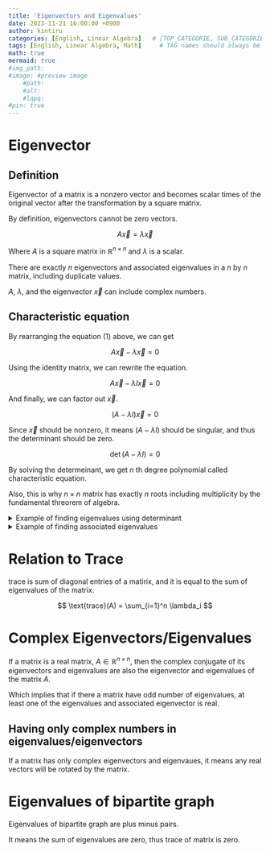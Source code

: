 ```yaml
---
title: 'Eigenvectors and Eigenvalues'
date: 2023-11-21 16:00:00 +0900
author: kintiru
categories: [English, Linear Algebra]   # [TOP_CATEGORIE, SUB_CATEGORIE]
tags: [English, Linear Algebra, Math]     # TAG names should always be lowercase
math: true
mermaid: true
#img_path: 
#image: #preview image
    #path:
    #alt:
    #lqpq:
#pin: true
---
```


# Eigenvector

## Definition
Eigenvector of a matrix is a nonzero vector and becomes scalar times of the original vector after the transformation by a square matrix.

By definition, eigenvectors cannot be zero vectors.

$$
\tag{1} A\vec x = \lambda \vec x
$$

Where $A$ is a square matrix in $\mathbb{R}^{n \times n}$ and $\lambda$ is a scalar.

There are exactly $n$ eigenvectors and associated eigenvalues in a $n$ by $n$ matrix, including duplicate values.

$A$, $\lambda$, and the eigenvector $\vec x$ can include complex numbers.

## Characteristic equation

By rearranging the equation (1) above, we can get

$$
 A\vec x - \lambda \vec x = 0
$$

Using the identity matrix, we can rewrite the equation.

$$
 A\vec x - \lambda I \vec x = 0
$$

And finally, we can factor out $\vec x$.

$$
(A - \lambda I)\vec x = 0
$$

Since $\vec x$ should be nonzero, it means $(A - \lambda I)$ should be singular, and thus the determinant should be zero.

$$
\det(A-\lambda I) = 0
$$

By solving the determeinant, we get $n$ th degree polynomial called characteristic equation.

Also, this is why $n \times n$ matrix has exactly $n$ roots including multiplicity by the fundamental threorem of algebra.

<details>

<summary>Example of finding eigenvalues using determinant</summary>

Let $A$ be 2 by 2 matrix.

$$
A = \begin{bmatrix}1&2 \\ -1&4\end{bmatrix}
$$

Solving the determinant $\det(A - \lambda I) = 0$

$$
\begin{vmatrix}1-\lambda &2 \\ -1&4-\lambda \end{vmatrix} = 0
$$
$$
(1-\lambda )(4-\lambda ) + 2 = 0
$$

$$
\lambda^2 - 5\lambda + 6 = 0\\
$$

Finally, we can get two eigenvalues of

$$
\lambda = 2, \lambda = 3
$$

</details>

<details>

<summary>Example of finding associated eigenvalues</summary>

Using the example above with

$$
A = \begin{bmatrix}1&2 \\ -1&4\end{bmatrix}, \lambda_1 = 2, \lambda_2 = 3
$$

We can find associated eigenvectors with each $\lambda_1$ and $\lambda_2$ using Gauss Elimination with augemented matrix.

Starting with $\lambda_1$,

$$
(A - \lambda I)\vec x = \vec 0
$$

$$
\left(\begin{bmatrix}1&2 \\ -1&4\end{bmatrix} - 2\begin{bmatrix}1&0\\0&1\end{bmatrix}\right)\vec x  = \vec 0\\
\begin{bmatrix}1-2&2 \\ -1&4-2\end{bmatrix}\vec x = \vec 0
$$

Now we can make it augmented and apply Gauss Elimination

$$
\begin{bmatrix}-1&2&|&0\\-1&2&|&0\end{bmatrix} \to \begin{bmatrix}-1&2&|&0\\0&0&|&0\end{bmatrix}
$$

$$
-1x_1 +2x_2 = 0\\
x_1 = 2x_2
$$

Therefore, we can solve for $\vec x$

$$
\vec x = \begin{bmatrix}x_1\\x_2\end{bmatrix} = \begin{bmatrix}x_1\\x_1/2\end{bmatrix} = \begin{bmatrix}1\\1/2\end{bmatrix}x_1
$$

Therefore the eigenvector associated with $\lambda = 2$ is $\begin{bmatrix}1\\1/2\end{bmatrix}$

</details>

# Relation to Trace

trace is sum of diagonal entries of a matirix, and it is equal to the sum of eigenvalues of the matrix.

$$
\text{trace}(A) = \sum_{i=1}^n \lambda_i
$$

# Complex Eigenvectors/Eigenvalues

If a matrix is a real matrix, $A\in \mathbb{R}^{n\times n}$, then the complex conjugate of its eigenvectors and eigenvalues are also the eigenvector and eigenvalues of the matrix $A$.

Which implies that if there a matrix have odd number of eigenvalues, at least one of the eigenvalues and associated eigenvector is real.

## Having only complex numbers in eigenvalues/eigenvectors

If a matrix has only complex eigenvectors and eigenvaues, it means any real vectors will be rotated by the matrix.

# Eigenvalues of bipartite graph

Eigenvalues of bipartite graph are plus minus pairs.

It means the sum of eigenvalues are zero, thus trace of matrix is zero.